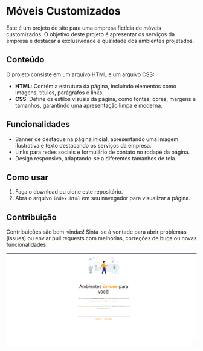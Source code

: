 # Móveis Customizados

Este é um projeto de site para uma empresa fictícia de móveis customizados. O objetivo deste projeto é apresentar os serviços da empresa e destacar a exclusividade e qualidade dos ambientes projetados.

## Conteúdo

O projeto consiste em um arquivo HTML e um arquivo CSS:

- **HTML**: Contém a estrutura da página, incluindo elementos como imagens, títulos, parágrafos e links.
- **CSS**: Define os estilos visuais da página, como fontes, cores, margens e tamanhos, garantindo uma apresentação limpa e moderna.

## Funcionalidades

- Banner de destaque na página inicial, apresentando uma imagem ilustrativa e texto destacando os serviços da empresa.
- Links para redes sociais e formulário de contato no rodapé da página.
- Design responsivo, adaptando-se a diferentes tamanhos de tela.

## Como usar

1. Faça o download ou clone este repositório.
2. Abra o arquivo `index.html` em seu navegador para visualizar a página.

## Contribuição

Contribuições são bem-vindas! Sinta-se à vontade para abrir problemas (issues) ou enviar pull requests com melhorias, correções de bugs ou novas funcionalidades.

<div aling="center">
<a href="https://tbrunok.github.io/moveis-customizados/">
    <img src="https://github.com/TbrunoK/moveis-customizados/blob/main/assets/Page-finished.png?raw=true"/>
  </a>
